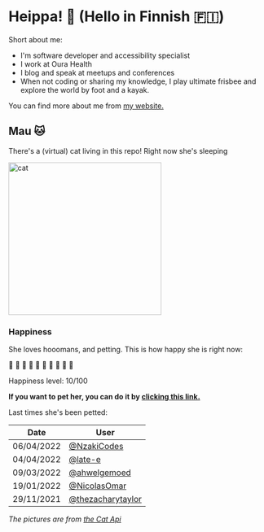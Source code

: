 # Heippa! :wave: (Hello in Finnish :finland:)

Short about me:
- I'm software developer and accessibility specialist
- I work at Oura Health
- I blog and speak at meetups and conferences
- When not coding or sharing my knowledge, I play ultimate frisbee and explore the world by foot and a kayak.

You can find more about me from [my website.](https://eevis.codes)

<!-- Cat Widget Start -->
## Mau :cat:

There's a (virtual) cat living in this repo! Right now she's sleeping

<img src=https://cdn2.thecatapi.com/images/b7f.jpg alt="cat" width=300 />
  
### Happiness
  She loves hooomans, and petting. This is how happy she is right now: 
  
  :sparkling_heart: :black_heart: :black_heart: :black_heart: :black_heart: :black_heart: :black_heart: :black_heart: :black_heart: :black_heart: 
  
  Happiness level: 10/100
   
  **If you want to pet her, you can do it by [clicking this link.](https://github.com/eevajonnapanula/eevajonnapanula/issues/new?title=pet-cat&body=Just+submit+the+issue+-+that%27s+all+you+have+to+do+%3Acat%3A)**
  
  Last times she's been petted: 

Date | User
------- | ---------
 06/04/2022 | [@NzakiCodes](https://github.com/NzakiCodes)
04/04/2022 | [@late-e](https://github.com/late-e)
09/03/2022 | [@ahwelgemoed](https://github.com/ahwelgemoed)
19/01/2022 | [@NicolasOmar](https://github.com/NicolasOmar)
29/11/2021 | [@thezacharytaylor](https://github.com/thezacharytaylor)
  

*The pictures are from [the Cat Api](https://thecatapi.com/)*
<!-- Cat Widget End -->
